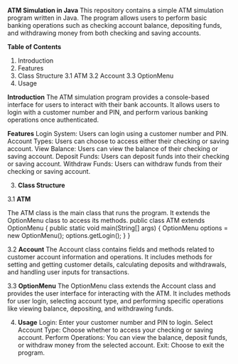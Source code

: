 **ATM Simulation in Java**
This repository contains a simple ATM simulation program written in Java. The program allows users to perform basic banking operations such as checking account balance, depositing funds, and withdrawing money from both checking and saving accounts.

**Table of Contents**
1.	Introduction
2.	Features
3.	Class Structure
3.1	ATM
3.2	Account
3.3	OptionMenu
4. Usage

 **Introduction**
The ATM simulation program provides a console-based interface for users to interact with their bank accounts. It allows users to login with a customer number and PIN, and perform various banking operations once authenticated.

 **Features**
Login System: Users can login using a customer number and PIN.
Account Types: Users can choose to access either their checking or saving account.
View Balance: Users can view the balance of their checking or saving account.
Deposit Funds: Users can deposit funds into their checking or saving account.
Withdraw Funds: Users can withdraw funds from their checking or saving account.

 3.	**Class Structure**

 3.1	**ATM**

The ATM class is the main class that runs the program. It extends the OptionMenu class to access its methods.
public class ATM extends OptionMenu {
    public static void main(String[] args) {
        OptionMenu options = new OptionMenu();
        options.getLogin();
    }
}

 3.2	**Account**
The Account class contains fields and methods related to customer account information and operations. It includes methods for setting and getting customer details, calculating deposits and withdrawals, and handling user inputs for transactions.

 3.3	**OptionMenu**
The OptionMenu class extends the Account class and provides the user interface for interacting with the ATM. It includes methods for user login, selecting account type, and performing specific operations like viewing balance, depositing, and withdrawing funds.

 4.	  **Usage**
Login: Enter your customer number and PIN to login.
Select Account Type: Choose whether to access your checking or saving account.
Perform Operations: You can view the balance, deposit funds, or withdraw money from the selected account.
Exit: Choose to exit the program.

